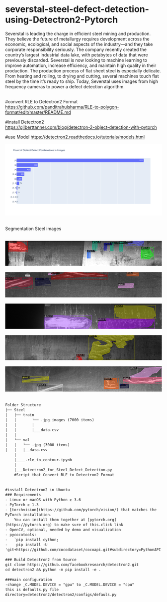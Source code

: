 
# severstal-steel-defect-detection-using-Detectron2-Pytorch
Severstal is leading the charge in efficient steel mining and production. They believe the future of metallurgy requires development across the economic, ecological, and social aspects of the industry—and they take corporate responsibility seriously. The company recently created the country’s largest industrial data lake, with petabytes of data that were previously discarded. Severstal is now looking to machine learning to improve automation, increase efficiency, and maintain high quality in their production.  The production process of flat sheet steel is especially delicate. From heating and rolling, to drying and cutting, several machines touch flat steel by the time it’s ready to ship. Today, Severstal uses images from high frequency cameras to power a defect detection algorithm.
<br><br>

#convert RLE to Detectron2 Format<br>
https://github.com/panditrahulsharma/RLE-to-polygon-format/edit/master/README.md<br>

#install Detectron2<br>
https://gilberttanner.com/blog/detectron-2-object-detection-with-pytorch<br>

#use Model
https://detectron2.readthedocs.io/tutorials/models.html

![alt text](newplot.png)<br><br>

Segmentation Steel images<br><br>

![alt text](index.png)<br><br>
![alt text](r1.png)<br><br>
![alt text](r2.png)<br><br>
![alt text](r3.png)<br><br>
![alt text](r4.png)<br><br>

```
Folder Structure
├── Steel
│   ├── train
│   │       └── .jpg images (7000 items)
|   |       |
|   |       |___data.csv
|   |
│   └── val
│   |   └── .jpg (3000 items)
|   |   |__data.csv
    |
    |____.rle_to_contour.ipynb 
    |
    |___Detectron2_for_Steel_Defect_Detection.py  
    #Script that Convert RLE to Detectron2 Format


#install Detectron2 in Ubuntu
### Requirements
- Linux or macOS with Python ≥ 3.6
- PyTorch ≥ 1.3
- [torchvision](https://github.com/pytorch/vision/) that matches the PyTorch installation.
	You can install them together at [pytorch.org](https://pytorch.org) to make sure of this.click link
- OpenCV, optional, needed by demo and visualization
- pycocotools: 
-   `pip install cython;
-    pip install -U 'git+https://github.com/cocodataset/cocoapi.git#subdirectory=PythonAPI'`

### Build Detectron2 from Source
git clone https://github.com/facebookresearch/detectron2.git
cd detectron2 && python -m pip install -e .

###main configuration
-change _C.MODEL.DEVICE = "gpu" to _C.MODEL.DEVICE = "cpu"
this is defaults.py file directory=detectron2/detectron2/configs/defauls.py


